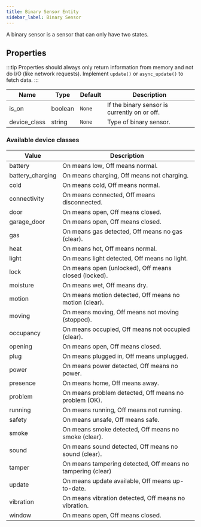 ```yaml
---
title: Binary Sensor Entity
sidebar_label: Binary Sensor
---
```


A binary sensor is a sensor that can only have two states.

## Properties

:::tip
Properties should always only return information from memory and not do I/O (like network requests). Implement `update()` or `async_update()` to fetch data.
:::

| Name | Type | Default | Description
| ---- | ---- | ------- | -----------
| is_on| boolean | `None` | If the binary sensor is currently on or off.
| device_class | string | `None` | Type of binary sensor.

### Available device classes

| Value | Description
| ----- | -----------
| battery | On means low, Off means normal.
| battery_charging | On means charging, Off means not charging.
| cold | On means cold, Off means normal.
| connectivity | On means connected, Off means disconnected.
| door | On means open, Off means closed.
| garage_door | On means open, Off means closed.
| gas | On means gas detected, Off means no gas (clear).
| heat | On means hot, Off means normal.
| light | On means light detected, Off means no light.
| lock | On means open (unlocked), Off means closed (locked).
| moisture | On means wet, Off means dry.
| motion | On means motion detected, Off means no motion (clear).
| moving | On means moving, Off means not moving (stopped).
| occupancy | On means occupied, Off means not occupied (clear).
| opening | On means open, Off means closed.
| plug | On means plugged in, Off means unplugged.
| power | On means power detected, Off means no power.
| presence | On means home, Off means away.
| problem | On means problem detected, Off means no problem (OK).
| running | On means running, Off means not running.
| safety | On means unsafe, Off means safe.
| smoke | On means smoke detected, Off means no smoke (clear).
| sound | On means sound detected, Off means no sound (clear).
| tamper | On means tampering detected, Off means no tampering (clear)
| update | On means update available, Off means up-to-date.
| vibration | On means vibration detected, Off means no vibration.
| window | On means open, Off means closed.
